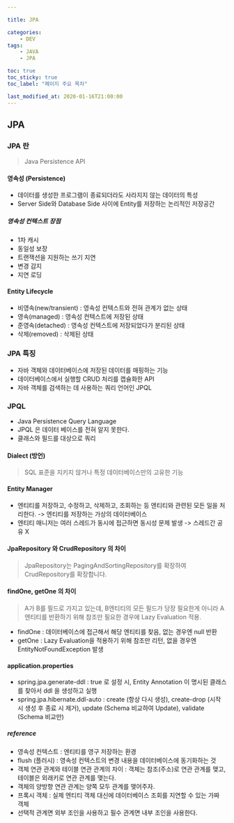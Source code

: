 ```yaml
---

title: JPA

categories:
    - DEV
tags:
    - JAVA
    - JPA

toc: true
toc_sticky: true
toc_label: "페이지 주요 목차"

last_modified_at: 2020-01-16T21:00:00
---
```


## JPA ##

### JPA 란 ###

> Java Persistence API

#### 영속성 (Persistence) ####

- 데이터를 생성한 프로그램이 종료되더라도 사라지지 않는 데이터의 특성
- Server Side와 Database Side 사이에 Entity를 저장하는 논리적인 저장공간

##### 영속성 컨텍스트 장점 #####

- 1차 캐시
- 동일성 보장
- 트랜잭션을 지원하는 쓰기 지연
- 변경 감지
- 지연 로딩

#### Entity Lifecycle ####

- 비영속(new/transient) : 영속성 컨텍스트와 전혀 관계가 없는 상태
- 영속(managed) : 영속성 컨텍스트에 저장된 상태
- 준영속(detached) : 영속성 컨텍스트에 저장되었다가 분리된 상태
- 삭제(removed) : 삭제된 상태

### JPA 특징 ###

- 자바 객체와 데이터베이스에 저장된 데이터를 매핑하는 기능
- 데이터베이스에서 실행할 CRUD 처리를 캡슐화한 API
- 자바 객체를 검색하는 데 사용하는 쿼리 언어인 JPQL

### JPQL ###

- Java Persistence Query Language
- JPQL 은 데이터 베이스를 전혀 알지 못한다.
- 클래스와 필드를 대상으로 쿼리

#### Dialect (방언) ####

> SQL 표준을 지키지 않거나 특정 데이터베이스만의 고유한 기능

#### Entity Manager ####

- 엔티티를 저장하고, 수정하고, 삭제하고, 조회하는 등 엔티티와 관련된 모든 일을 처리한다. -> 엔티티를 저장하는 가상의 데이터베이스
- 엔티티 매니저는 여러 스레드가 동시에 접근하면 동시성 문제 발생 -> 스레드간 공유 X

#### JpaRepository 와 CrudRepository 의 차이 ####

> JpaRepository는 PagingAndSortingRepository를 확장하여 CrudRepository를 확장합니다.

#### findOne, getOne 의 차이 ####

> A가 B를 필드로 가지고 있는데, B엔티티의 모든 필드가 당장 필요한게 아니라 A엔티티를 반환하기 위해 참조만 필요한 경우에 Lazy Evaluation 적용.

- findOne : 데이터베이스에 접근해서 해당 엔티티를 찾음, 없는 경우엔 null 반환
- getOne : Lazy Evaluation을 적용하기 위해 참조만 리턴, 없을 경우엔 EntityNotFoundException 발생

#### application.properties ####

- spring.jpa.generate-ddl : true 로 설정 시, Entity Annotation 이 명시된 클래스를 찾아서 ddl 을 생성하고 실행
- spring.jpa.hibernate.ddl-auto : create (항상 다시 생성), create-drop (시작 시 생성 후 종료 시 제거), update (Schema 비교하여 Update), validate (Schema 비교만)

##### reference #####

- 영속성 컨텍스트 : 엔티티를 영구 저장하는 환경
- flush (플러시) : 영속성 컨텍스트의 변경 내용을 데이터베이스에 동기화하는 것
- 객체 연관 관계와 테이블 연관 관계의 차이 : 객체는 참조(주소)로 연관 관계를 맺고, 테이블은 외래키로 연관 관계를 맺는다.
- 객체의 양방향 연관 관계는 양쪽 모두 관계를 맺어주자.
- 프록시 객체 : 실제 엔티티 객체 대신에 데이터베이스 조회를 지연할 수 있는 가짜 객체
- 선택적 관계면 외부 조인을 사용하고 필수 관계면 내부 조인을 사용한다.

